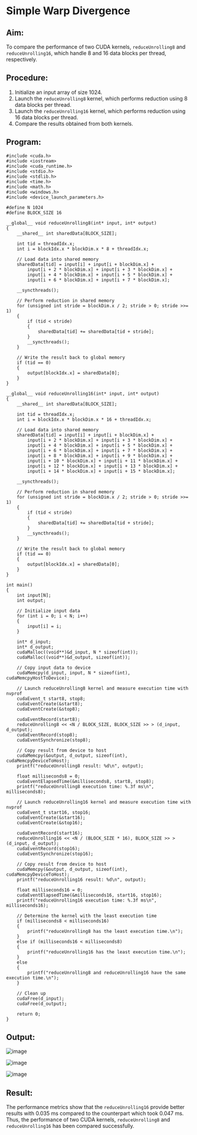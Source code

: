 # Simple Warp Divergence

## Aim:
To compare the performance of two CUDA kernels, `reduceUnrolling8` and `reduceUnrolling16`, which handle 8 and 16 data blocks per thread, respectively.

## Procedure:
1. Initialize an input array of size 1024.
2. Launch the `reduceUnrolling8` kernel, which performs reduction using 8 data blocks per thread.
3. Launch the `reduceUnrolling16` kernel, which performs reduction using 16 data blocks per thread.
4. Compare the results obtained from both kernels.

## Program:
```cuda
#include <cuda.h>
#include <iostream>
#include <cuda_runtime.h>
#include <stdio.h>
#include <stdlib.h>
#include <time.h>
#include <math.h>
#include <windows.h>
#include <device_launch_parameters.h>

#define N 1024
#define BLOCK_SIZE 16

__global__ void reduceUnrolling8(int* input, int* output)
{
    __shared__ int sharedData[BLOCK_SIZE];

    int tid = threadIdx.x;
    int i = blockIdx.x * blockDim.x * 8 + threadIdx.x;

    // Load data into shared memory
    sharedData[tid] = input[i] + input[i + blockDim.x] +
        input[i + 2 * blockDim.x] + input[i + 3 * blockDim.x] +
        input[i + 4 * blockDim.x] + input[i + 5 * blockDim.x] +
        input[i + 6 * blockDim.x] + input[i + 7 * blockDim.x];

    __syncthreads();

    // Perform reduction in shared memory
    for (unsigned int stride = blockDim.x / 2; stride > 0; stride >>= 1)
    {
        if (tid < stride)
        {
            sharedData[tid] += sharedData[tid + stride];
        }
        __syncthreads();
    }

    // Write the result back to global memory
    if (tid == 0)
    {
        output[blockIdx.x] = sharedData[0];
    }
}

__global__ void reduceUnrolling16(int* input, int* output)
{
    __shared__ int sharedData[BLOCK_SIZE];

    int tid = threadIdx.x;
    int i = blockIdx.x * blockDim.x * 16 + threadIdx.x;

    // Load data into shared memory
    sharedData[tid] = input[i] + input[i + blockDim.x] +
        input[i + 2 * blockDim.x] + input[i + 3 * blockDim.x] +
        input[i + 4 * blockDim.x] + input[i + 5 * blockDim.x] +
        input[i + 6 * blockDim.x] + input[i + 7 * blockDim.x] +
        input[i + 8 * blockDim.x] + input[i + 9 * blockDim.x] +
        input[i + 10 * blockDim.x] + input[i + 11 * blockDim.x] +
        input[i + 12 * blockDim.x] + input[i + 13 * blockDim.x] +
        input[i + 14 * blockDim.x] + input[i + 15 * blockDim.x];

    __syncthreads();

    // Perform reduction in shared memory
    for (unsigned int stride = blockDim.x / 2; stride > 0; stride >>= 1)
    {
        if (tid < stride)
        {
            sharedData[tid] += sharedData[tid + stride];
        }
        __syncthreads();
    }

    // Write the result back to global memory
    if (tid == 0)
    {
        output[blockIdx.x] = sharedData[0];
    }
}

int main()
{
    int input[N];
    int output;

    // Initialize input data
    for (int i = 0; i < N; i++)
    {
        input[i] = i;
    }

    int* d_input;
    int* d_output;
    cudaMalloc((void**)&d_input, N * sizeof(int));
    cudaMalloc((void**)&d_output, sizeof(int));

    // Copy input data to device
    cudaMemcpy(d_input, input, N * sizeof(int), cudaMemcpyHostToDevice);

    // Launch reduceUnrolling8 kernel and measure execution time with nvprof
    cudaEvent_t start8, stop8;
    cudaEventCreate(&start8);
    cudaEventCreate(&stop8);

    cudaEventRecord(start8);
    reduceUnrolling8 << <N / BLOCK_SIZE, BLOCK_SIZE >> > (d_input, d_output);
    cudaEventRecord(stop8);
    cudaEventSynchronize(stop8);

    // Copy result from device to host
    cudaMemcpy(&output, d_output, sizeof(int), cudaMemcpyDeviceToHost);
    printf("reduceUnrolling8 result: %d\n", output);

    float milliseconds8 = 0;
    cudaEventElapsedTime(&milliseconds8, start8, stop8);
    printf("reduceUnrolling8 execution time: %.3f ms\n", milliseconds8);

    // Launch reduceUnrolling16 kernel and measure execution time with nvprof
    cudaEvent_t start16, stop16;
    cudaEventCreate(&start16);
    cudaEventCreate(&stop16);

    cudaEventRecord(start16);
    reduceUnrolling16 << <N / (BLOCK_SIZE * 16), BLOCK_SIZE >> > (d_input, d_output);
    cudaEventRecord(stop16);
    cudaEventSynchronize(stop16);

    // Copy result from device to host
    cudaMemcpy(&output, d_output, sizeof(int), cudaMemcpyDeviceToHost);
    printf("reduceUnrolling16 result: %d\n", output);

    float milliseconds16 = 0;
    cudaEventElapsedTime(&milliseconds16, start16, stop16);
    printf("reduceUnrolling16 execution time: %.3f ms\n", milliseconds16);

    // Determine the kernel with the least execution time
    if (milliseconds8 < milliseconds16)
    {
        printf("reduceUnrolling8 has the least execution time.\n");
    }
    else if (milliseconds16 < milliseconds8)
    {
        printf("reduceUnrolling16 has the least execution time.\n");
    }
    else
    {
        printf("reduceUnrolling8 and reduceUnrolling16 have the same execution time.\n");
    }

    // Clean up
    cudaFree(d_input);
    cudaFree(d_output);

    return 0;
}
```
## Output:

![image](https://github.com/Marinto-Richee/Parallel-Computing-Architecture/assets/65499285/597ff299-dae1-45b7-8e8c-561cfe9efe34)

![image](https://github.com/Marinto-Richee/Parallel-Computing-Architecture/assets/65499285/441c1ebd-2dd6-4f14-b049-d039c6795b37)

![image](https://github.com/Marinto-Richee/Parallel-Computing-Architecture/assets/65499285/2d862570-2d14-4774-b3b6-a914dfc56252)

## Result:
The performance metrics show that the `reduceUnrolling16` provide better results with 0.035 ms compared to the counterpart which took 0.047 ms. 
Thus, the performance of two CUDA kernels, `reduceUnrolling8` and `reduceUnrolling16` has been compared successfully.

